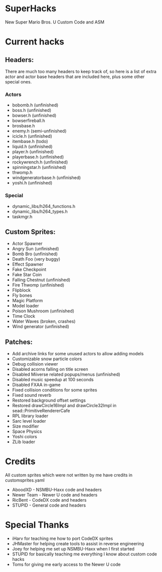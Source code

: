 # SuperHacks
New Super Mario Bros. U Custom Code and ASM

# Current hacks
## Headers:
There are much too many headers to keep track of, so here is a list of extra actor and actor base headers that are included here, plus some other special ones.
### Actors
* bobomb.h (unfinished)
* boss.h (unfinished)
* bowser.h (unfinished)
* bowserfireball.h
* brosbase.h
* enemy.h (semi-unfinished)
* icicle.h (unfinished)
* itembase.h (todo)
* liquid.h (unfinished)
* player.h (unfinished)
* playerbase.h (unfinished)
* rockywrench.h (unfinished)
* spinningstar.h (unfinished)
* thwomp.h
* windgeneratorbase.h (unfinished)
* yoshi.h (unfinished)
### Special
* dynamic_libs/h264_functions.h
* dynamic_libs/h264_types.h
* taskmgr.h
## Custom Sprites:
* Actor Spawner
* Angry Sun (unfinished)
* Bomb Bro (unfinished)
* Death Foo (very buggy)
* Effect Spawner
* Fake Checkpoint
* Fake Star Coin
* Falling Chestnut (unfinished)
* Fire Thwomp (unfinished)
* Flipblock
* Fly bones
* Magic Platform
* Model loader
* Poison Mushroom (unfinished)
* Time Clock
* Water Waves (broken, crashes)
* Wind generator (unfinished)
## Patches:
* Add archive links for some unused actors to allow adding models
* Customizable snow particle colors
* Debug collision viewer
* Disabled acorns falling on title screen
* Disabled Miiverse related popups/menus (unfinished)
* Disabled music speedup at 100 seconds
* Disabled FXAA in-game
* Fixed collision conditions for some sprites
* Fixed sound reverb
* Restored background offset settings
* Restored drawCircle16Impl and drawCircle32Impl in sead::PrimitiveRendererCafe
* RPL library loader
* Sarc level loader
* Size modifier
* Space Physics
* Yoshi colors
* ZLib loader

# Credits
All custom sprites which were not written by me have credits in customsprites.yaml
* AboodXD - NSMBU-Haxx code and headers
* Newer Team - Newer U code and headers
* RicBent - CodeDX code and headers
* STUPID - General code and headers

# Special Thanks
* iHarv for teaching me how to port CodeDX sprites
* JHMaster for helping create tools to assist in reverse engineering
* Joey for helping me set up NSMBU-Haxx when I first started
* STUPID for basically teaching me everything I know about custom code hacks
* Toms for giving me early access to the Newer U code
